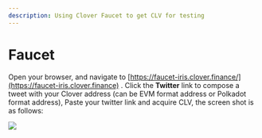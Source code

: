 ```yaml
---
description: Using Clover Faucet to get CLV for testing
---
```


# Faucet

Open your browser, and navigate to [https://faucet-iris.clover.finance/](https://faucet-iris.clover.finance) . Click the **Twitter** link to compose a tweet with your Clover address (can be EVM format address or Polkadot format address), Paste your twitter link and acquire CLV, the screen shot is as follows:

![](<../../.gitbook/assets/faucet (1).jpg>)
